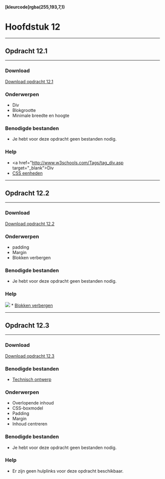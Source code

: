 #### [kleurcode]rgba(255,193,7,1)

# Hoofdstuk 12

---
## Opdracht 12.1
---

### Download
<a href="https://elo.kw1c.nl/CMS/Studie/811%20ICT-Academie/811%20VakkenInhoud/%5BB.14%20HTM%5D%20HTMLCSS/Productie/02.%20Opdrachten/Hoofdstuk%2012/Opdracht%2012.1.pdf" target="_blank">Download opdracht 12.1</a>

### Onderwerpen
*   Div
*   Blokgrootte
*   Minimale breedte en hoogte

### Benodigde bestanden
*   Je hebt voor deze opdracht geen bestanden nodig.

### Help
*   <a href="http://www.w3schools.com/Tags/tag_div.asp target="_blank">Div</a>
*   <a href="http://www.w3schools.com/cssref/css_units.asp" target="_blank">CSS eenheden</a>

---
## Opdracht 12.2
---

### Download
<a href="https://elo.kw1c.nl/CMS/Studie/811%20ICT-Academie/811%20VakkenInhoud/%5BB.14%20HTM%5D%20HTMLCSS/Productie/02.%20Opdrachten/Hoofdstuk%2012/Opdracht%2012.2.pdf" target="_blank">Download opdracht 12.2</a>

### Onderwerpen
*   padding
*   Margin
*   Blokken verbergen

### Benodigde bestanden
*   Je hebt voor deze opdracht geen bestanden nodig.

### Help
<img src="https://elo.kw1c.nl/CMS/Studie/811%20ICT-Academie/811%20VakkenInhoud/%5BB.14%20HTM%5D%20HTMLCSS/Productie/02.%20Opdrachten/Hoofdstuk%2012/Resources/box_model.gif">
*   <a href="http://www.w3schools.com/css/css_display_visibility.asp" target="_blank">Blokken verbergen</a> 

---
## Opdracht 12.3
---

### Download
<a href="https://elo.kw1c.nl/CMS/Studie/811%20ICT-Academie/811%20VakkenInhoud/%5BB.14%20HTM%5D%20HTMLCSS/Productie/02.%20Opdrachten/Hoofdstuk%2012/Opdracht%2012.3.pdf" target="_blank">Download opdracht 12.3</a>

### Benodigde bestanden
*   <a href="https://elo.kw1c.nl/CMS/Studie/811%20ICT-Academie/811%20VakkenInhoud/%5BB.14%20HTM%5D%20HTMLCSS/Productie/02.%20Opdrachten/Hoofdstuk%2012/Opdracht%2012.3%20-%20Technisch%20ontwerp.pdf" target="_blank">Technisch ontwerp</a>

### Onderwerpen
*   Overlopende inhoud
*   CSS-boxmodel
*   Padding
*   Margin
*   Inhoud centreren

### Benodigde bestanden
*   Je hebt voor deze opdracht geen bestanden nodig.

### Help
*   Er zijn geen hulplinks voor deze opdracht beschikbaar.